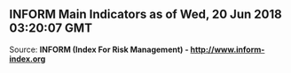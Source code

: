 ## INFORM Main Indicators as of Wed, 20 Jun 2018 03:20:07 GMT

Source: **INFORM (Index For Risk Management) - http://www.inform-index.org**